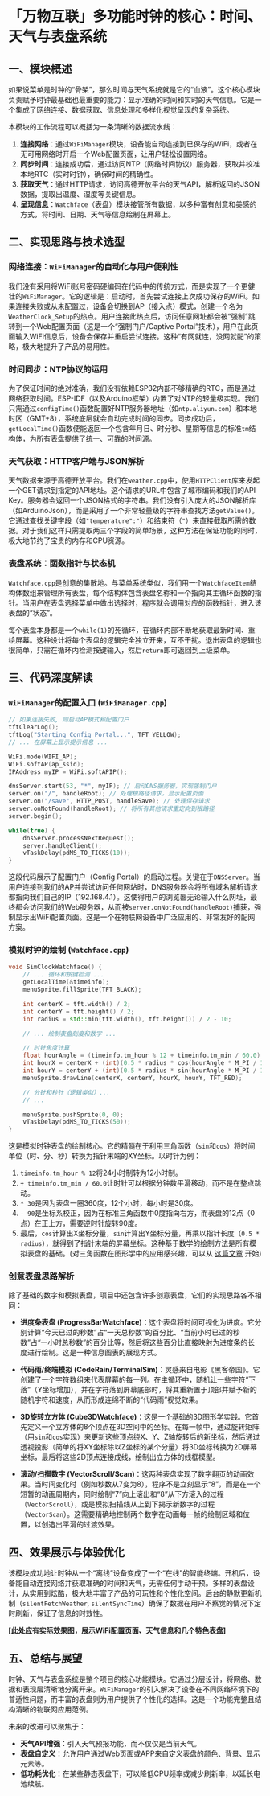 # 「万物互联」多功能时钟的核心：时间、天气与表盘系统

## 一、模块概述

如果说菜单是时钟的“骨架”，那么时间与天气系统就是它的“血液”。这个核心模块负责赋予时钟最基础也最重要的能力：显示准确的时间和实时的天气信息。它是一个集成了网络连接、数据获取、信息处理和多样化视觉呈现的复杂系统。

本模块的工作流程可以概括为一条清晰的数据流水线：
1.  **连接网络**：通过`WiFiManager`模块，设备能自动连接到已保存的WiFi，或者在无可用网络时开启一个Web配置页面，让用户轻松设置网络。
2.  **同步时间**：连接成功后，通过访问NTP（网络时间协议）服务器，获取并校准本地RTC（实时时钟），确保时间的精确性。
3.  **获取天气**：通过HTTP请求，访问高德开放平台的天气API，解析返回的JSON数据，提取出温度、湿度等关键信息。
4.  **呈现信息**：`Watchface`（表盘）模块接管所有数据，以多种富有创意和美感的方式，将时间、日期、天气等信息绘制在屏幕上。

## 二、实现思路与技术选型

### 网络连接：`WiFiManager`的自动化与用户便利性

我们没有采用将WiFi账号密码硬编码在代码中的传统方式，而是实现了一个更健壮的`WiFiManager`。它的逻辑是：启动时，首先尝试连接上次成功保存的WiFi。如果连接失败或从未配置过，设备会切换到AP（接入点）模式，创建一个名为`WeatherClock_Setup`的热点。用户连接此热点后，访问任意网址都会被“强制”跳转到一个Web配置页面（这是一个“强制门户/Captive Portal”技术），用户在此页面输入WiFi信息后，设备会保存并重启尝试连接。这种“有网就连，没网就配”的策略，极大地提升了产品的易用性。

### 时间同步：NTP协议的运用

为了保证时间的绝对准确，我们没有依赖ESP32内部不够精确的RTC，而是通过网络获取时间。ESP-IDF（以及Arduino框架）内置了对NTP的轻量级实现。我们只需通过`configTime()`函数配置好NTP服务器地址（如`ntp.aliyun.com`）和本地时区（GMT+8），系统底层就会自动完成时间的同步。同步成功后，`getLocalTime()`函数便能返回一个包含年月日、时分秒、星期等信息的标准`tm`结构体，为所有表盘提供了统一、可靠的时间源。

### 天气获取：HTTP客户端与JSON解析

天气数据来源于高德开放平台。我们在`weather.cpp`中，使用`HTTPClient`库来发起一个GET请求到指定的API地址。这个请求的URL中包含了城市编码和我们的API Key。服务器会返回一个JSON格式的字符串。我们没有引入庞大的JSON解析库（如ArduinoJson），而是采用了一个非常轻量级的字符串查找方法`getValue()`。它通过查找关键字段（如`"temperature":"`）和结束符（`"`）来直接截取所需的数据。对于我们这样只需提取两三个字段的简单场景，这种方法在保证功能的同时，极大地节约了宝贵的内存和CPU资源。

### 表盘系统：函数指针与状态机

`Watchface.cpp`是创意的集散地。与菜单系统类似，我们用一个`WatchfaceItem`结构体数组来管理所有表盘，每个结构体包含表盘名称和一个指向其主循环函数的指针。当用户在表盘选择菜单中做出选择时，程序就会调用对应的函数指针，进入该表盘的“状态”。

每个表盘本身都是一个`while(1)`的死循环，在循环内部不断地获取最新时间、重绘屏幕。这种设计将每个表盘的逻辑完全独立开来，互不干扰。退出表盘的逻辑也很简单，只需在循环内检测按键输入，然后`return`即可返回到上级菜单。

## 三、代码深度解读

### `WiFiManager`的配置入口 (`WiFiManager.cpp`)

```cpp
// 如果连接失败, 则启动AP模式和配置门户
tftClearLog();
tftLog("Starting Config Portal...", TFT_YELLOW);
// ... 在屏幕上显示提示信息 ...

WiFi.mode(WIFI_AP);
WiFi.softAP(ap_ssid);
IPAddress myIP = WiFi.softAPIP();

dnsServer.start(53, "*", myIP); // 启动DNS服务器，实现强制门户
server.on("/", handleRoot); // 处理根路径请求，显示配置页面
server.on("/save", HTTP_POST, handleSave); // 处理保存请求
server.onNotFound(handleRoot); // 将所有其他请求重定向到根路径
server.begin();

while(true) {
    dnsServer.processNextRequest();
    server.handleClient();
    vTaskDelay(pdMS_TO_TICKS(10));
}
```

这段代码展示了配置门户（Config Portal）的启动过程。关键在于`DNSServer`。当用户连接到我们的AP并尝试访问任何网站时，DNS服务器会将所有域名解析请求都指向我们自己的IP（192.168.4.1）。这使得用户的浏览器无论输入什么网址，最终都会访问我们的Web服务器，从而被`server.onNotFound(handleRoot)`捕获，强制显示出WiFi配置页面。这是一个在物联网设备中广泛应用的、非常友好的配网方案。

### 模拟时钟的绘制 (`Watchface.cpp`)

```cpp
void SimClockWatchface() {
    // ... 循环和按键检测 ...
    getLocalTime(&timeinfo);
    menuSprite.fillSprite(TFT_BLACK);

    int centerX = tft.width() / 2;
    int centerY = tft.height() / 2;
    int radius = std::min(tft.width(), tft.height()) / 2 - 10;

    // ... 绘制表盘刻度和数字 ...

    // 时针角度计算
    float hourAngle = (timeinfo.tm_hour % 12 + timeinfo.tm_min / 60.0) * 30 - 90;
    int hourX = centerX + (int)(0.5 * radius * cos(hourAngle * M_PI / 180.0));
    int hourY = centerY + (int)(0.5 * radius * sin(hourAngle * M_PI / 180.0));
    menuSprite.drawLine(centerX, centerY, hourX, hourY, TFT_RED);

    // 分针和秒针（逻辑类似）...
    // ...

    menuSprite.pushSprite(0, 0);
    vTaskDelay(pdMS_TO_TICKS(50));
}
```

这是模拟时钟表盘的绘制核心。它的精髓在于利用三角函数（`sin`和`cos`）将时间单位（时、分、秒）转换为指针末端的XY坐标。以时针为例：
1.  `timeinfo.tm_hour % 12`将24小时制转为12小时制。
2.  `+ timeinfo.tm_min / 60.0`让时针可以根据分钟数平滑移动，而不是在整点跳动。
3.  `* 30`是因为表盘一圈360度，12个小时，每小时是30度。
4.  `- 90`是坐标系校正，因为在标准三角函数中0度指向右方，而表盘的12点（0点）在正上方，需要逆时针旋转90度。
5.  最后，`cos`计算出X坐标分量，`sin`计算出Y坐标分量，再乘以指针长度（`0.5 * radius`），就得到了指针末端的屏幕坐标。这种基于数学的绘制方法是所有模拟表盘的基础。(对三角函数在图形学中的应用感兴趣，可以从 [这篇文章](https://www.mathsisfun.com/algebra/trig-interactive-unit-circle.html) 开始)

### 创意表盘思路解析

除了基础的数字和模拟表盘，项目中还包含许多创意表盘，它们的实现思路各不相同：

-   **进度条表盘 (ProgressBarWatchface)**：这个表盘将时间可视化为进度。它分别计算“今天已过的秒数”占“一天总秒数”的百分比、“当前小时已过的秒数”占“一小时总秒数”的百分比等，然后将这些百分比直接映射为进度条的长度进行绘制。这是一种信息图表的展现方式。

-   **代码雨/终端模拟 (CodeRain/TerminalSim)**：灵感来自电影《黑客帝国》。它创建了一个字符数组来代表屏幕的每一列。在主循环中，随机让一些字符“下落”（Y坐标增加），并在字符落到屏幕底部时，将其重新置于顶部并赋予新的随机字符和速度，从而形成连绵不断的“代码雨”视觉效果。

-   **3D旋转立方体 (Cube3DWatchface)**：这是一个基础的3D图形学实践。它首先定义一个立方体的8个顶点在3D空间中的坐标。在每一帧中，通过旋转矩阵（用`sin`和`cos`实现）来更新这些顶点绕X、Y、Z轴旋转后的新坐标，然后通过透视投影（简单的将XY坐标除以Z坐标的某个分量）将3D坐标转换为2D屏幕坐标，最后将这些2D顶点连接成线，绘制出立方体的线框模型。

-   **滚动/扫描数字 (VectorScroll/Scan)**：这两种表盘实现了数字翻页的动画效果。当时间变化时（例如秒数从7变为8），程序不是立刻显示“8”，而是在一个短暂的动画周期内，同时绘制“7”向上滚出和“8”从下方滚入的过程（`VectorScroll`），或是模拟扫描线从上到下揭示新数字的过程（`VectorScan`）。这需要精确地控制两个数字在动画每一帧的绘制区域和位置，以创造出平滑的过渡效果。

## 四、效果展示与体验优化

该模块成功地让时钟从一个“离线”设备变成了一个“在线”的智能终端。开机后，设备能自动连接网络并获取准确的时间和天气，无需任何手动干预。多样的表盘设计，从实用到炫酷，极大地丰富了产品的可玩性和个性化空间。后台的静默更新机制（`silentFetchWeather`, `silentSyncTime`）确保了数据在用户不察觉的情况下定时刷新，保证了信息的时效性。

**[此处应有实际效果图，展示WiFi配置页面、天气信息和几个特色表盘]**

## 五、总结与展望

时钟、天气与表盘系统是整个项目的核心功能模块。它通过分层设计，将网络、数据和表现层清晰地分离开来。`WiFiManager`的引入解决了设备在不同网络环境下的普适性问题，而丰富的表盘则为用户提供了个性化的选择。这是一个功能完整且结构清晰的物联网应用范例。

未来的改进可以聚焦于：
-   **天气API增强**：引入天气预报功能，而不仅仅是当前天气。
-   **表盘自定义**：允许用户通过Web页面或APP来自定义表盘的颜色、背景、显示元素等。
-   **低功耗优化**：在某些静态表盘下，可以降低CPU频率或减少刷新率，以延长电池续航。
